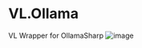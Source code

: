 # VL.Ollama
VL Wrapper for OllamaSharp
![image](https://github.com/user-attachments/assets/8e049488-7f5d-4523-ba4f-6650e78e7dac)
